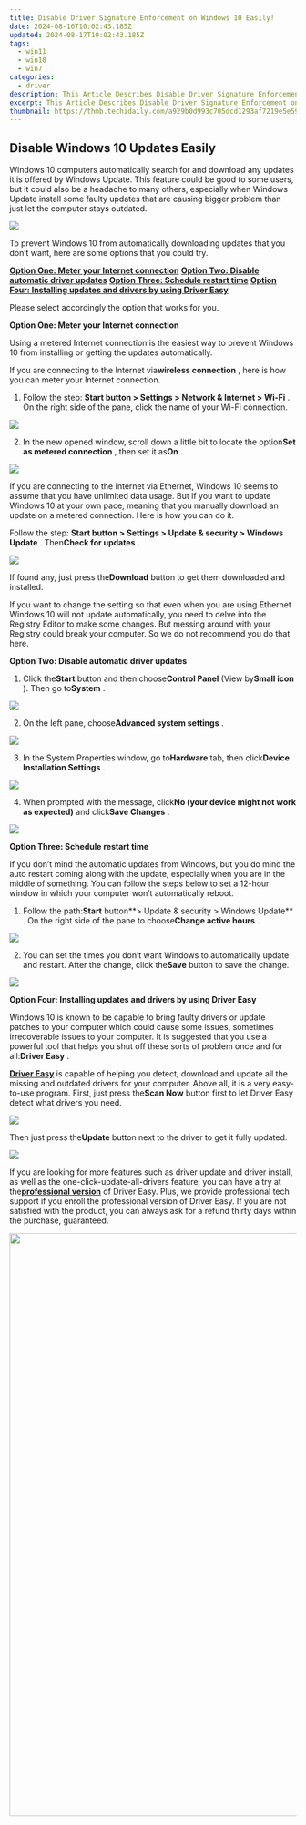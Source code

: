 ```yaml
---
title: Disable Driver Signature Enforcement on Windows 10 Easily!
date: 2024-08-16T10:02:43.185Z
updated: 2024-08-17T10:02:43.185Z
tags:
  - win11
  - win10
  - win7
categories:
  - driver
description: This Article Describes Disable Driver Signature Enforcement on Windows 10 Easily!
excerpt: This Article Describes Disable Driver Signature Enforcement on Windows 10 Easily!
thumbnail: https://thmb.techidaily.com/a929b0d993c705dcd1293af7219e5e597567df393d17dd26d0130a00b3701a6a.JPG
---
```


## Disable Windows 10 Updates Easily

Windows 10 computers automatically search for and download any updates it is offered by Windows Update. This feature could be good to some users, but it could also be a headache to many others, especially when Windows Update install some faulty updates that are causing bigger problem than just let the computer stays outdated.
  
![](https://images.drivereasy.com/wp-content/uploads/2016/11/windows-updates.png)
  
 To prevent Windows 10 from automatically downloading updates that you don’t want, here are some options that you could try.
  
[**Option One: Meter your Internet connection**](https://tools.techidaily.com/drivereasy/download/)
[**Option Two: Disable automatic driver updates**](https://tools.techidaily.com/drivereasy/download/)
[**Option Three: Schedule restart time**](https://tools.techidaily.com/drivereasy/download/)
[**Option Four: Installing updates and drivers by using Driver Easy**](https://tools.techidaily.com/drivereasy/download/)
  
 Please select accordingly the option that works for you.
  
 **Option One: Meter your Internet connection**
  
 Using a metered Internet connection is the easiest way to prevent Windows 10 from installing or getting the updates automatically.
  
 If you are connecting to the Internet via**wireless connection** , here is how you can meter your Internet connection.
  
 1) Follow the step: **Start button > Settings > Network & Internet > Wi-Fi** . On the right side of the pane, click the name of your Wi-Fi connection.
  
![](https://images.drivereasy.com/wp-content/uploads/2016/11/start-button-settings-network-internet-wi-fi-600x477.png)
  
 2) In the new opened window, scroll down a little bit to locate the option**Set as metered connection** , then set it as**On** .
  
![](https://images.drivereasy.com/wp-content/uploads/2016/11/set-as-metered-connection.jpg)

 If you are connecting to the Internet via Ethernet, Windows 10 seems to assume that you have unlimited data usage. But if you want to update Windows 10 at your own pace, meaning that you manually download an update on a metered connection. Here is how you can do it.
  
 Follow the step: **Start button > Settings > Update & security > Windows Update** . Then**Check for updates** .
  
![](https://images.drivereasy.com/wp-content/uploads/2016/11/start-button-settings-update-security-windows-update.jpg)

 If found any, just press the**Download** button to get them downloaded and installed.
  
 If you want to change the setting so that even when you are using Ethernet Windows 10 will not update automatically, you need to delve into the Registry Editor to make some changes. But messing around with your Registry could break your computer. So we do not recommend you do that here.
  
 **Option Two: Disable automatic driver updates**
  
 1) Click the**Start** button and then choose**Control Panel** (View by**Small icon** ). Then go to**System** .
  
![](https://images.drivereasy.com/wp-content/uploads/2016/11/small-icon-system-control-panel.jpg)

 2) On the left pane, choose**Advanced system settings** .
  
![](https://images.drivereasy.com/wp-content/uploads/2016/11/advanced-system-settings.jpg)

 3) In the System Properties window, go to**Hardware** tab, then click**Device Installation Settings** .
  
![](https://images.drivereasy.com/wp-content/uploads/2016/11/device-installation-settings.jpg)

 4) When prompted with the message, click**No (your device might not work as expected)** and click**Save Changes** .
  
![](https://images.drivereasy.com/wp-content/uploads/2016/11/no-your-device-might-not-work-as-expected.jpg)
  
 **Option Three: Schedule restart time**
  
 If you don’t mind the automatic updates from Windows, but you do mind the auto restart coming along with the update, especially when you are in the middle of something. You can follow the steps below to set a 12-hour window in which your computer won’t automatically reboot.
  
 1) Follow the path:**Start** button**\> Update & security > Windows Update** . On the right side of the pane to choose**Change active hours** .
  
![](https://images.drivereasy.com/wp-content/uploads/2016/11/change-active-hours.jpg)

 2) You can set the times you don’t want Windows to automatically update and restart. After the change, click the**Save** button to save the change.
  
![](https://images.drivereasy.com/wp-content/uploads/2016/11/change-active-hours-start-end-save.jpg)
  
 **Option Four: Installing updates and drivers by using Driver Easy**
  
 Windows 10 is known to be capable to bring faulty drivers or update patches to your computer which could cause some issues, sometimes irrecoverable issues to your computer. It is suggested that you use a powerful tool that helps you shut off these sorts of problem once and for all:**Driver Easy** .
  
[**Driver Easy**](https://tools.techidaily.com/drivereasy/download/) is capable of helping you detect, download and update all the missing and outdated drivers for your computer. Above all, it is a very easy-to-use program. First, just press the**Scan Now** button first to let Driver Easy detect what drivers you need.
  
![](https://images.drivereasy.com/wp-content/uploads/2017/04/img_58e89b31b4c24.png)

 Then just press the**Update** button next to the driver to get it fully updated.
  
![](https://images.drivereasy.com/wp-content/uploads/2017/04/img_58e89b39b046a.jpg)

 If you are looking for more features such as driver update and driver install, as well as the one-click-update-all-drivers feature, you can have a try at the[**professional version**](https://tools.techidaily.com/drivereasy/download/) of Driver Easy. Plus, we provide professional tech support if you enroll the professional version of Driver Easy. If you are not satisfied with the product, you can always ask for a refund thirty days within the purchase, guaranteed.

<ins class="adsbygoogle"
     style="display:block"
     data-ad-format="autorelaxed"
     data-ad-client="ca-pub-7571918770474297"
     data-ad-slot="1223367746"></ins>



<ins class="adsbygoogle"
     style="display:block"
     data-ad-client="ca-pub-7571918770474297"
     data-ad-slot="8358498916"
     data-ad-format="auto"
     data-full-width-responsive="true"></ins>



<!-- affiliate ads begin -->
<a href="https://ephamedtechinc.pxf.io/c/5597632/2097466/26400?prodsku=B700" target="_top" id="2097466"><img src="//a.impactradius-go.com/display-ad/26400-2097466" border="0" alt="" width="2048" height="1024"/></a><img height="0" width="0" src="https://imp.pxf.io/i/5597632/2097466/26400" style="position:absolute;visibility:hidden;" border="0" />
<!-- affiliate ads end -->